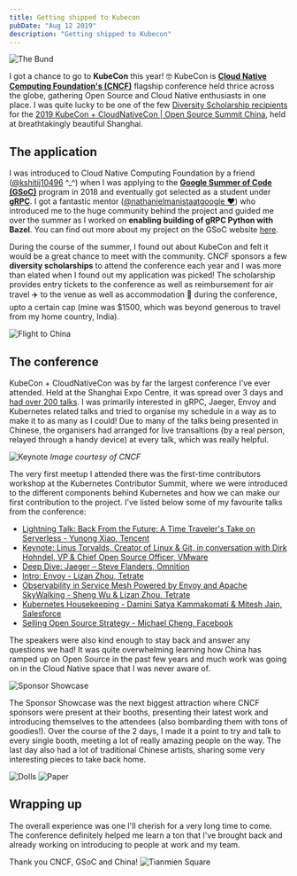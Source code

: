```yaml
---
title: Getting shipped to Kubecon
pubDate: "Aug 12 2019"
description: "Getting shipped to Kubecon"
---
```


![The Bund](./assets/kubecon-shanghai/bund.jpeg)

I got a chance to go to **KubeCon** this year! 🤓 KubeCon is **[Cloud Native Computing Foundation's (CNCF)](https://www.cncf.io/)** flagship conference held thrice across the globe, gathering Open Source and Cloud Native enthusiasts in one place. I was quite lucky to be one of the few [Diversity Scholarship recipients](https://events19.lfasiallc.com/events/kubecon-cloudnativecon-china-2019/attend/diversity-scholarships/) for the [2019 KubeCon + CloudNativeCon \| Open Source Summit China](https://events19.lfasiallc.com/events/kubecon-cloudnativecon-china-2019/), held at breathtakingly beautiful Shanghai.

## The application

I was introduced to Cloud Native Computing Foundation by a friend ([@kshitij10496](https://twitter.com/kshitij10496) ^\_^) when I was applying to the **[Google Summer of Code (GSoC)](https://summerofcode.withgoogle.com/)** program in 2018 and eventually got selected as a student under **[gRPC](https://grpc.io/)**. I got a fantastic mentor ([@nathanielmanistaatgoogle ❤️](https://github.com/nathanielmanistaatgoogle)) who introduced me to the huge community behind the project and guided me over the summer as I worked on **enabling building of gRPC Python with Bazel**. You can find out more about my project on the GSoC website [here](https://summerofcode.withgoogle.com/archive/2018/projects/5400971639259136/).

During the course of the summer, I found out about KubeCon and felt it would be a great chance to meet with the community. CNCF sponsors a few **diversity scholarships** to attend the conference each year and I was more than elated when I found out my application was picked! The scholarship provides entry tickets to the conference as well as reimbursement for air travel ✈️ to the venue as well as accommodation 🏨 during the conference, upto a certain cap (mine was $1500, which was beyond generous to travel from my home country, India).

![Flight to China](./assets/kubecon-shanghai/flight.jpeg)

## The conference

KubeCon + CloudNativeCon was by far the largest conference I've ever attended. Held at the Shanghai Expo Centre, it was spread over 3 days and [had over 200 talks](https://events19.lfasiallc.com/events/kubecon-cloudnativecon-china-2019/schedule-english/). I was primarily interested in gRPC, Jaeger, Envoy and Kubernetes related talks and tried to organise my schedule in a way as to make it to as many as I could! Due to many of the talks being presented in Chinese, the organisers had arranged for live transaltions (by a real person, relayed through a handy device) at every talk, which was really helpful.

![Keynote](./assets/kubecon-shanghai/conference.jpg)
_Image courtesy of CNCF_

The very first meetup I attended there was the first-time contributors workshop at the Kubernetes Contributor Summit, where we were introduced to the different components behind Kubernetes and how we can make our first contribution to the project. I've listed below some of my favourite talks from the conference:

- [Lightning Talk: Back From the Future: A Time Traveler's Take on Serverless - Yunong Xiao, Tencent](https://kccncosschn19eng.sched.com/event/Nrru/lightning-talk-back-from-the-future-a-time-travelers-take-on-serverless-yunong-xiao-tencent)
- [Keynote: Linus Torvalds, Creator of Linux & Git, in conversation with Dirk Hohndel, VP & Chief Open Source Officer, VMware](https://kccncosschn19eng.sched.com/event/NuUU/keynote-linus-torvalds-creator-of-linux-git-in-conversation-with-dirk-hohndel-vp-chief-open-source-officer-vmware)
- [Deep Dive: Jaeger – Steve Flanders, Omnition](https://kccncosschn19eng.sched.com/event/OGle/deep-dive-jaeger-steve-flanders-omnition)
- [Intro: Envoy - Lizan Zhou, Tetrate](https://kccncosschn19eng.sched.com/event/NrrZ/intro-envoy-lizan-zhou-tetrate)
- [Observability in Service Mesh Powered by Envoy and Apache SkyWalking - Sheng Wu & Lizan Zhou, Tetrate](https://kccncosschn19eng.sched.com/event/NroB/observability-in-service-mesh-powered-by-envoy-and-apache-skywalking-sheng-wu-lizan-zhou-tetrate)
- [Kubernetes Housekeeping - Damini Satya Kammakomati & Mitesh Jain, Salesforce](https://kccncosschn19eng.sched.com/event/Nroc/kubernetes-housekeeping-damini-satya-kammakomati-mitesh-jain-salesforce)
- [Selling Open Source Strategy - Michael Cheng, Facebook](https://kccncosschn19eng.sched.com/event/NrtP/selling-open-source-strategy-michael-cheng-facebook)

The speakers were also kind enough to stay back and answer any questions we had! It was quite overwhelming learning how China has ramped up on Open Source in the past few years and much work was going on in the Cloud Native space that I was never aware of.

![Sponsor Showcase](./assets/kubecon-shanghai/sponsor.jpg)

The Sponsor Showcase was the next biggest attraction where CNCF sponsors were present at their booths, presenting their latest work and introducing themselves to the attendees (also bombarding them with tons of goodies!). Over the course of the 2 days, I made it a point to try and talk to every single booth, meeting a lot of really amazing people on the way. The last day also had a lot of traditional Chinese artists, sharing some very interesting pieces to take back home.

![Dolls](./assets/kubecon-shanghai/dolls.jpg)
![Paper](./assets/kubecon-shanghai/paper.jpg)

## Wrapping up

The overall experience was one I'll cherish for a very long time to come. The conference definitely helped me learn a ton that I've brought back and already working on introducing to people at work and my team.

Thank you CNCF, GSoC and China!
![Tianmien Square](./assets/kubecon-shanghai/tianmien.jpeg)
